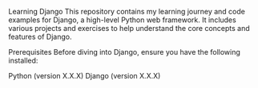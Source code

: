 Learning Django
This repository contains my learning journey and code examples for Django, a high-level Python web framework. It includes various projects and exercises to help understand the core concepts and features of Django.

Prerequisites
Before diving into Django, ensure you have the following installed:

Python (version X.X.X)
Django (version X.X.X)
